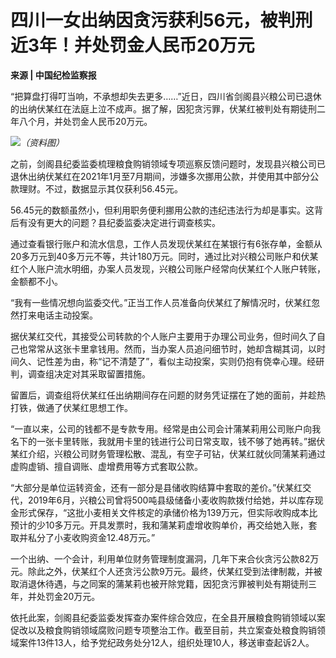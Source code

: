 # 四川一女出纳因贪污获利56元，被判刑近3年！并处罚金人民币20万元

**来源 | 中国纪检监察报**

“把算盘打得叮当响，不承想却失去更多……”近日，四川省剑阁县兴粮公司已退休的出纳伏某红在法庭上泣不成声。据了解，因犯贪污罪，伏某红被判处有期徒刑二年八个月，并处罚金人民币20万元。

![](https://inews.gtimg.com/news_bt/OrYyzcael1eFOWrv9fsyeCranzRhymd9Sr1o0ZPljDoFsAA/1000)_（资料图）_

之前，剑阁县纪委监委梳理粮食购销领域专项巡察反馈问题时，发现县兴粮公司已退休出纳伏某红在2021年1月至7月期间，涉嫌多次挪用公款，并使用其中部分公款理财。不过，数据显示其仅获利56.45元。

56.45元的数额虽然小，但利用职务便利挪用公款的违纪违法行为却是事实。这背后有没有更大的问题？县纪委监委决定进行调查核实。

通过查看银行账户和流水信息，工作人员发现伏某红在某银行有6张存单，金额从20多万元到40多万元不等，共计180万元。同时，通过比对兴粮公司账户和伏某红个人账户流水明细，办案人员发现，兴粮公司账户经常向伏某红个人账户转账，金额都不小。

“我有一些情况想向监委交代。”正当工作人员准备向伏某红了解情况时，伏某红忽然打来电话主动投案。

据伏某红交代，其接受公司转款的个人账户主要用于办理公司业务，但时间久了自己也常常从这张卡里拿钱用。然而，当办案人员追问细节时，她却含糊其词，以时间久、记性差为由，称“记不清楚了”，看似主动投案，实则仍抱有侥幸心理。经研判，调查组决定对其采取留置措施。

留置后，调查组将伏某红任出纳期间存在问题的财务凭证摆在了她的面前，并趁热打铁，做通了伏某红思想工作。

“一直以来，公司的钱都不是专款专用。经常是由公司会计蒲某莉用公司账户向我名下的一张卡里转账，我就用卡里的钱进行公司日常支取，钱不够了她再转。”据伏某红介绍，兴粮公司财务管理松散、混乱，有空子可钻，伏某红就伙同蒲某莉通过虚购虚销、擅自调账、虚增费用等方式套取公款。

“大部分是单位运转资金，还有一部分是县储收购结算中套取的差价。”伏某红交代，2019年6月，兴粮公司曾将500吨县级储备小麦收购款拨付给她，并以库存现金形式保存，“这批小麦相关文件核定的承储价格为139万元，但实际收购成本比预计的少10多万元。开具发票时，我和蒲某莉虚增收购单价，再交给她入账，套取并私分了小麦收购资金12.48万元。”

一个出纳、一个会计，利用单位财务管理制度漏洞，几年下来合伙贪污公款82万元。除此之外，伏某红个人还贪污公款9万元。最终，伏某红受到法律制裁，并被取消退休待遇，与之同案的蒲某莉也被开除党籍，因犯贪污罪被判处有期徒刑三年，并处罚金20万元。

依托此案，剑阁县纪委监委发挥查办案件综合效应，在全县开展粮食购销领域以案促改以及粮食购销领域腐败问题专项整治工作。截至目前，共立案查处粮食购销领域案件13件13人，给予党纪政务处分12人，组织处理10人，移送审查起诉2人。

